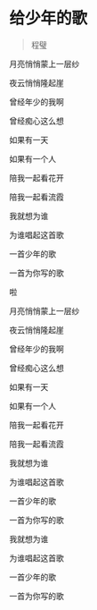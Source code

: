 # 给少年的歌
> 程璧

月亮悄悄蒙上一层纱

夜云悄悄隆起崖

曾经年少的我啊

曾经痴心这么想

如果有一天

如果有一个人

陪我一起看花开

陪我一起看流霞

我就想为谁

为谁唱起这首歌

一首少年的歌

一首为你写的歌

啦

月亮悄悄蒙上一层纱

夜云悄悄隆起崖

曾经年少的我啊

曾经痴心这么想

如果有一天

如果有一个人

陪我一起看花开

陪我一起看流霞

我就想为谁

为谁唱起这首歌

一首少年的歌

一首为你写的歌

我就想为谁

为谁唱起这首歌

一首少年的歌

一首为你写的歌
